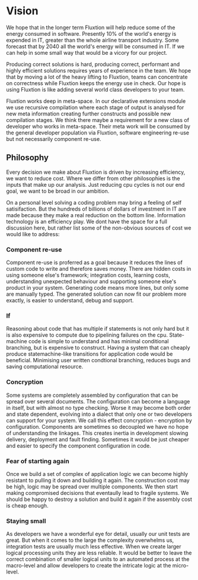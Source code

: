 # Vision

We hope that in the longer term Fluxtion will help reduce some of the energy consumed in software. Presently 10% of the world's energy is expended in IT, greater than the whole airline transport industry. Some forecast that by 2040 all the world's energy will be consumed in IT. If we can help in some small way that would be a vicory for our project.

Producing correct solutions is hard, producing correct, performant and highly efficient solutions requires years of experience in the team. We hope that by moving a lot of the heavy lifting to Fluxtion, teams can concentrate on correctness while Fluxtion keeps the energy use in check. Our hope is using Fluxtion is like adding several world class developers to your team.

Fluxtion works deep in meta-space. In our declarative extensions module we use recursive compilation where each stage of output is analysed for new meta information creating further constructs and possible new compilation stages. We think there maybe a requirement for a new class of developer who works in meta-space. Their meta work will be consumed by the general developer population via Fluxtion, software engineering re-use but not necessarily component re-use.

## Philosophy
Every decision we make about Fluxtion is driven by increasing efficiency, we want to reduce cost. Where we differ from other philosophies is the inputs that make up our analysis. Just reducing cpu cycles is not our end goal, we want to be broad in our ambition.

On a personal level solving a coding problem may bring a feeling of self satisifaction. But the hundreds of billions of dollars of investment in IT are made because they make a real reduction on the bottom line. Information technology is an efficiency play. We dont have the space for a full discussion here, but rather list some of the non-obvious sources of cost we would like to address:

### Component re-use
Component re-use is proferred as a goal because it reduces the lines of custom code to write and therefore saves money. There are hidden costs in using someone else's framework; integration costs, learning costs, understanding unexpected behaviour and supporting someone else's product in your system. Generating code means more lines, but only some are manually typed. The generated solution can now fit our problem more exactly, is easier to understand, debug and support. 

### If
Reasoning about code that has multiple if statements is not only hard but it is also expensive to compute due to pipelining failures on the cpu. State-machine code is simple to understand and has minimal conditional branching, but is expensive to construct. Having a system that can cheaply produce statemachine-like transitions for application code would be beneficial. Minimising user written condtional branching, reduces bugs and saving computational resource.  

### Concryption
Some systems are completely assembled by configuration that can be spread over several documents. The configuration can become a language in itself, but with almost no type checking. Worse it may become both order and state dependent, evolving into a dialect that only one or two developers can support for your system. We call this effect concryption - encryption by configuration. Components are sometimes so decoupled we have no hope of understanding the linkages. This creates inertia in development slowing delivery, deployment and fault finding. Sometimes it would be just cheaper and easier to specify the component configuration in code.

### Fear of starting again
Once we build a set of complex of application logic we can become highly resistant to pulling it down and building it again. The construction cost may be high, logic may be spread over multiple components. We then start making compromised decisions that eventaully lead to fragile systems. We should be happy to destroy a solution and build it again if the assembly cost is cheap enough.

### Staying small
As developers we have a wonderful eye for detail, usually our unit tests are great. But when it comes to the large the complexity overwhelms us, integration tests are usually much less effective. When we create larger logical processing units they are less reliable. It would be better to leave the correct combination of smaller logical units to an automated process at the macro-level and allow developers to create the intricate logic at the micro-level.

